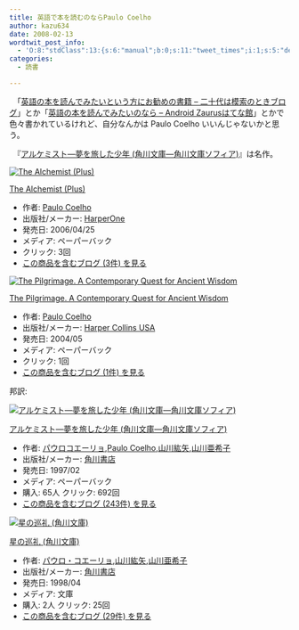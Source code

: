 ```yaml
---
title: 英語で本を読むのならPaulo Coelho
author: kazu634
date: 2008-02-13
wordtwit_post_info:
  - 'O:8:"stdClass":13:{s:6:"manual";b:0;s:11:"tweet_times";i:1;s:5:"delay";i:0;s:7:"enabled";i:1;s:10:"separation";s:2:"60";s:7:"version";s:3:"3.7";s:14:"tweet_template";b:0;s:6:"status";i:2;s:6:"result";a:0:{}s:13:"tweet_counter";i:2;s:13:"tweet_log_ids";a:1:{i:0;i:3725;}s:9:"hash_tags";a:0:{}s:8:"accounts";a:1:{i:0;s:7:"kazu634";}}'
categories:
  - 読書

---
```

<div class="section">
<p>
    　「<a href="http://d.hatena.ne.jp/rintaromasuda/20080212/1202829195" onclick="__gaTracker('send', 'event', 'outbound-article', 'http://d.hatena.ne.jp/rintaromasuda/20080212/1202829195', '英語の本を読んでみたいという方にお勧めの書籍 &#8211; 二十代は模索のときブログ');" target="_blank">英語の本を読んでみたいという方にお勧めの書籍 &#8211; 二十代は模索のときブログ</a>」とか「<a href="http://d.hatena.ne.jp/androidzaurus/20080213/1202873489" onclick="__gaTracker('send', 'event', 'outbound-article', 'http://d.hatena.ne.jp/androidzaurus/20080213/1202873489', '英語の本を読んでみたいのなら &#8211; Android Zaurusはてな館');" target="_blank">英語の本を読んでみたいのなら &#8211; Android Zaurusはてな館</a>」とかで色々書かれているけれど、自分なんかは Paulo Coelho いいんじゃないかと思う。
</p>
  
<p>
    　『<a href="http://d.hatena.ne.jp/asin/404275001X" onclick="__gaTracker('send', 'event', 'outbound-article', 'http://d.hatena.ne.jp/asin/404275001X', 'アルケミスト―夢を旅した少年 (角川文庫―角川文庫ソフィア)');">アルケミスト―夢を旅した少年 (角川文庫―角川文庫ソフィア)</a>』は名作。
</p>
  
<div class="hatena-asin-detail">
<a href="http://www.amazon.co.jp/dp/0061122416/?tag=hatena_st1-22&ascsubtag=d-7ibv" onclick="__gaTracker('send', 'event', 'outbound-article', 'http://www.amazon.co.jp/dp/0061122416/?tag=hatena_st1-22&ascsubtag=d-7ibv', '');"><img src="https://images-na.ssl-images-amazon.com/images/I/41MhCmVyadL._SL160_.jpg" class="hatena-asin-detail-image" alt="The Alchemist (Plus)" title="The Alchemist (Plus)" /></a></p> 
    
<div class="hatena-asin-detail-info">
<p class="hatena-asin-detail-title">
<a href="http://www.amazon.co.jp/dp/0061122416/?tag=hatena_st1-22&ascsubtag=d-7ibv" onclick="__gaTracker('send', 'event', 'outbound-article', 'http://www.amazon.co.jp/dp/0061122416/?tag=hatena_st1-22&ascsubtag=d-7ibv', 'The Alchemist (Plus)');">The Alchemist (Plus)</a>
</p>
      
<ul>
<li>
<span class="hatena-asin-detail-label">作者:</span> <a href="http://d.hatena.ne.jp/keyword/Paulo%20Coelho" onclick="__gaTracker('send', 'event', 'outbound-article', 'http://d.hatena.ne.jp/keyword/Paulo%20Coelho', 'Paulo Coelho');" class="keyword">Paulo Coelho</a>
</li>
<li>
<span class="hatena-asin-detail-label">出版社/メーカー:</span> <a href="http://d.hatena.ne.jp/keyword/HarperOne" onclick="__gaTracker('send', 'event', 'outbound-article', 'http://d.hatena.ne.jp/keyword/HarperOne', 'HarperOne');" class="keyword">HarperOne</a>
</li>
<li>
<span class="hatena-asin-detail-label">発売日:</span> 2006/04/25
</li>
<li>
<span class="hatena-asin-detail-label">メディア:</span> ペーパーバック
</li>
<li>
<span class="hatena-asin-detail-label">クリック</span>: 3回
</li>
<li>
<a href="http://d.hatena.ne.jp/asin/0061122416" onclick="__gaTracker('send', 'event', 'outbound-article', 'http://d.hatena.ne.jp/asin/0061122416', 'この商品を含むブログ (3件) を見る');" target="_blank">この商品を含むブログ (3件) を見る</a>
</li>
</ul>
</div>
    
<div class="hatena-asin-detail-foot">
</div>
</div>
  
<div class="hatena-asin-detail">
<a href="http://www.amazon.co.jp/dp/0060736291/?tag=hatena_st1-22&ascsubtag=d-7ibv" onclick="__gaTracker('send', 'event', 'outbound-article', 'http://www.amazon.co.jp/dp/0060736291/?tag=hatena_st1-22&ascsubtag=d-7ibv', '');"><img src="https://images-na.ssl-images-amazon.com/images/I/218NE14CXFL._SL160_.jpg" class="hatena-asin-detail-image" alt="The Pilgrimage. A Contemporary Quest for Ancient Wisdom" title="The Pilgrimage. A Contemporary Quest for Ancient Wisdom" /></a></p> 
    
<div class="hatena-asin-detail-info">
<p class="hatena-asin-detail-title">
<a href="http://www.amazon.co.jp/dp/0060736291/?tag=hatena_st1-22&ascsubtag=d-7ibv" onclick="__gaTracker('send', 'event', 'outbound-article', 'http://www.amazon.co.jp/dp/0060736291/?tag=hatena_st1-22&ascsubtag=d-7ibv', 'The Pilgrimage. A Contemporary Quest for Ancient Wisdom');">The Pilgrimage. A Contemporary Quest for Ancient Wisdom</a>
</p>
      
<ul>
<li>
<span class="hatena-asin-detail-label">作者:</span> <a href="http://d.hatena.ne.jp/keyword/Paulo%20Coelho" onclick="__gaTracker('send', 'event', 'outbound-article', 'http://d.hatena.ne.jp/keyword/Paulo%20Coelho', 'Paulo Coelho');" class="keyword">Paulo Coelho</a>
</li>
<li>
<span class="hatena-asin-detail-label">出版社/メーカー:</span> <a href="http://d.hatena.ne.jp/keyword/Harper%20Collins%20USA" onclick="__gaTracker('send', 'event', 'outbound-article', 'http://d.hatena.ne.jp/keyword/Harper%20Collins%20USA', 'Harper Collins USA');" class="keyword">Harper Collins USA</a>
</li>
<li>
<span class="hatena-asin-detail-label">発売日:</span> 2004/05
</li>
<li>
<span class="hatena-asin-detail-label">メディア:</span> ペーパーバック
</li>
<li>
<span class="hatena-asin-detail-label">クリック</span>: 1回
</li>
<li>
<a href="http://d.hatena.ne.jp/asin/0060736291" onclick="__gaTracker('send', 'event', 'outbound-article', 'http://d.hatena.ne.jp/asin/0060736291', 'この商品を含むブログ (1件) を見る');" target="_blank">この商品を含むブログ (1件) を見る</a>
</li>
</ul>
</div>
    
<div class="hatena-asin-detail-foot">
</div>
</div>
  
<p>
    邦訳:
</p>
  
<div class="hatena-asin-detail">
<a href="http://www.amazon.co.jp/dp/404275001X/?tag=hatena_st1-22&ascsubtag=d-7ibv" onclick="__gaTracker('send', 'event', 'outbound-article', 'http://www.amazon.co.jp/dp/404275001X/?tag=hatena_st1-22&ascsubtag=d-7ibv', '');"><img src="https://images-na.ssl-images-amazon.com/images/I/51GoJJj1UOL._SL160_.jpg" class="hatena-asin-detail-image" alt="アルケミスト―夢を旅した少年 (角川文庫―角川文庫ソフィア)" title="アルケミスト―夢を旅した少年 (角川文庫―角川文庫ソフィア)" /></a></p> 
    
<div class="hatena-asin-detail-info">
<p class="hatena-asin-detail-title">
<a href="http://www.amazon.co.jp/dp/404275001X/?tag=hatena_st1-22&ascsubtag=d-7ibv" onclick="__gaTracker('send', 'event', 'outbound-article', 'http://www.amazon.co.jp/dp/404275001X/?tag=hatena_st1-22&ascsubtag=d-7ibv', 'アルケミスト―夢を旅した少年 (角川文庫―角川文庫ソフィア)');">アルケミスト―夢を旅した少年 (角川文庫―角川文庫ソフィア)</a>
</p>
      
<ul>
<li>
<span class="hatena-asin-detail-label">作者:</span> <a href="http://d.hatena.ne.jp/keyword/%A5%D1%A5%A6%A5%ED%A5%B3%A5%A8%A1%BC%A5%EA%A5%E7" onclick="__gaTracker('send', 'event', 'outbound-article', 'http://d.hatena.ne.jp/keyword/%A5%D1%A5%A6%A5%ED%A5%B3%A5%A8%A1%BC%A5%EA%A5%E7', 'パウロコエーリョ');" class="keyword">パウロコエーリョ</a>,<a href="http://d.hatena.ne.jp/keyword/Paulo%20Coelho" onclick="__gaTracker('send', 'event', 'outbound-article', 'http://d.hatena.ne.jp/keyword/Paulo%20Coelho', 'Paulo Coelho');" class="keyword">Paulo Coelho</a>,<a href="http://d.hatena.ne.jp/keyword/%BB%B3%C0%EE%B9%C9%CC%F0" onclick="__gaTracker('send', 'event', 'outbound-article', 'http://d.hatena.ne.jp/keyword/%BB%B3%C0%EE%B9%C9%CC%F0', '山川紘矢');" class="keyword">山川紘矢</a>,<a href="http://d.hatena.ne.jp/keyword/%BB%B3%C0%EE%B0%A1%B4%F5%BB%D2" onclick="__gaTracker('send', 'event', 'outbound-article', 'http://d.hatena.ne.jp/keyword/%BB%B3%C0%EE%B0%A1%B4%F5%BB%D2', '山川亜希子');" class="keyword">山川亜希子</a>
</li>
<li>
<span class="hatena-asin-detail-label">出版社/メーカー:</span> <a href="http://d.hatena.ne.jp/keyword/%B3%D1%C0%EE%BD%F1%C5%B9" onclick="__gaTracker('send', 'event', 'outbound-article', 'http://d.hatena.ne.jp/keyword/%B3%D1%C0%EE%BD%F1%C5%B9', '角川書店');" class="keyword">角川書店</a>
</li>
<li>
<span class="hatena-asin-detail-label">発売日:</span> 1997/02
</li>
<li>
<span class="hatena-asin-detail-label">メディア:</span> ペーパーバック
</li>
<li>
<span class="hatena-asin-detail-label">購入</span>: 65人 <span class="hatena-asin-detail-label">クリック</span>: 692回
</li>
<li>
<a href="http://d.hatena.ne.jp/asin/404275001X" onclick="__gaTracker('send', 'event', 'outbound-article', 'http://d.hatena.ne.jp/asin/404275001X', 'この商品を含むブログ (243件) を見る');" target="_blank">この商品を含むブログ (243件) を見る</a>
</li>
</ul>
</div>
    
<div class="hatena-asin-detail-foot">
</div>
</div>
  
<div class="hatena-asin-detail">
<a href="http://www.amazon.co.jp/dp/4042750028/?tag=hatena_st1-22&ascsubtag=d-7ibv" onclick="__gaTracker('send', 'event', 'outbound-article', 'http://www.amazon.co.jp/dp/4042750028/?tag=hatena_st1-22&ascsubtag=d-7ibv', '');"><img src="https://images-na.ssl-images-amazon.com/images/I/51PQZEQ2XJL._SL160_.jpg" class="hatena-asin-detail-image" alt="星の巡礼 (角川文庫)" title="星の巡礼 (角川文庫)" /></a></p> 
    
<div class="hatena-asin-detail-info">
<p class="hatena-asin-detail-title">
<a href="http://www.amazon.co.jp/dp/4042750028/?tag=hatena_st1-22&ascsubtag=d-7ibv" onclick="__gaTracker('send', 'event', 'outbound-article', 'http://www.amazon.co.jp/dp/4042750028/?tag=hatena_st1-22&ascsubtag=d-7ibv', '星の巡礼 (角川文庫)');">星の巡礼 (角川文庫)</a>
</p>
      
<ul>
<li>
<span class="hatena-asin-detail-label">作者:</span> <a href="http://d.hatena.ne.jp/keyword/%A5%D1%A5%A6%A5%ED%A1%A6%A5%B3%A5%A8%A1%BC%A5%EA%A5%E7" onclick="__gaTracker('send', 'event', 'outbound-article', 'http://d.hatena.ne.jp/keyword/%A5%D1%A5%A6%A5%ED%A1%A6%A5%B3%A5%A8%A1%BC%A5%EA%A5%E7', 'パウロ・コエーリョ');" class="keyword">パウロ・コエーリョ</a>,<a href="http://d.hatena.ne.jp/keyword/%BB%B3%C0%EE%B9%C9%CC%F0" onclick="__gaTracker('send', 'event', 'outbound-article', 'http://d.hatena.ne.jp/keyword/%BB%B3%C0%EE%B9%C9%CC%F0', '山川紘矢');" class="keyword">山川紘矢</a>,<a href="http://d.hatena.ne.jp/keyword/%BB%B3%C0%EE%B0%A1%B4%F5%BB%D2" onclick="__gaTracker('send', 'event', 'outbound-article', 'http://d.hatena.ne.jp/keyword/%BB%B3%C0%EE%B0%A1%B4%F5%BB%D2', '山川亜希子');" class="keyword">山川亜希子</a>
</li>
<li>
<span class="hatena-asin-detail-label">出版社/メーカー:</span> <a href="http://d.hatena.ne.jp/keyword/%B3%D1%C0%EE%BD%F1%C5%B9" onclick="__gaTracker('send', 'event', 'outbound-article', 'http://d.hatena.ne.jp/keyword/%B3%D1%C0%EE%BD%F1%C5%B9', '角川書店');" class="keyword">角川書店</a>
</li>
<li>
<span class="hatena-asin-detail-label">発売日:</span> 1998/04
</li>
<li>
<span class="hatena-asin-detail-label">メディア:</span> 文庫
</li>
<li>
<span class="hatena-asin-detail-label">購入</span>: 2人 <span class="hatena-asin-detail-label">クリック</span>: 25回
</li>
<li>
<a href="http://d.hatena.ne.jp/asin/4042750028" onclick="__gaTracker('send', 'event', 'outbound-article', 'http://d.hatena.ne.jp/asin/4042750028', 'この商品を含むブログ (29件) を見る');" target="_blank">この商品を含むブログ (29件) を見る</a>
</li>
</ul>
</div>
    
<div class="hatena-asin-detail-foot">
</div>
</div>
</div>
